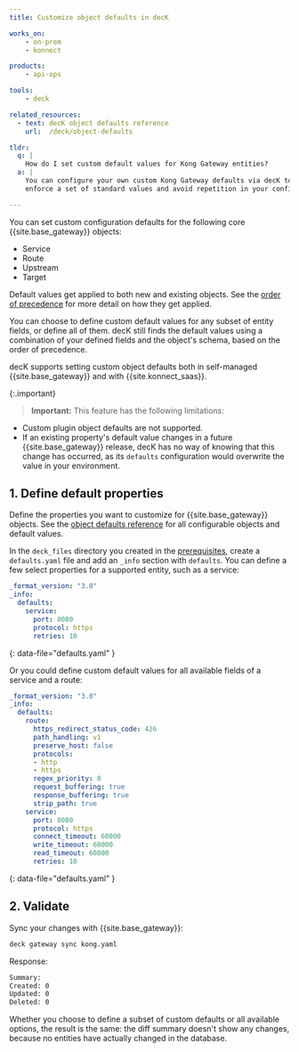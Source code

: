 ```yaml
---
title: Customize object defaults in decK

works_on:
    - on-prem
    - konnect

products:
    - api-ops

tools:
    - deck

related_resources:
  - text: decK object defaults reference
    url:  /deck/object-defaults

tldr:
  q: |
    How do I set custom default values for Kong Gateway entities?
  a: |
    You can configure your own custom Kong Gateway defaults via decK to
    enforce a set of standard values and avoid repetition in your configuration.

---
```


You can set custom configuration defaults for the following core
{{site.base_gateway}} objects:
- Service
- Route
- Upstream
- Target

Default values get applied to both new and existing objects. See the
[order of precedence](/deck/object-defaults/#value-order-of-precedence) for more detail on how they
get applied.

You can choose to define custom default values for any subset of entity fields,
or define all of them. decK still finds the default values using a
combination of your defined fields and the object's schema, based on the
order of precedence.

decK supports setting custom object defaults both in self-managed
{{site.base_gateway}} and with {{site.konnect_saas}}.

{:.important}
> **Important:** This feature has the following limitations:
* Custom plugin object defaults are not supported.
* If an existing property's default value changes in a future {{site.base_gateway}} release,
decK has no way of knowing that this change has occurred, as its `defaults`
configuration would overwrite the value in your environment.

## 1. Define default properties

Define the properties you want to customize for {{site.base_gateway}} objects.
See the [object defaults reference](/deck/object-defaults) for all configurable objects and default values.

In the `deck_files` directory you created in the [prerequisites](#prerequisites), create a `defaults.yaml` file
and add an `_info` section with `defaults`. 
You can define a few select properties for a supported entity, such as a service:

```yaml
_format_version: "3.0"
_info:
  defaults:
    service:
      port: 8080
      protocol: https
      retries: 10
```
{: data-file="defaults.yaml" }

Or you could define custom default values for all available fields of a service and a route:

```yaml
_format_version: "3.0"
_info:
  defaults:
    route:
      https_redirect_status_code: 426
      path_handling: v1
      preserve_host: false
      protocols:
      - http
      - https
      regex_priority: 0
      request_buffering: true
      response_buffering: true
      strip_path: true
    service:
      port: 8080
      protocol: https
      connect_timeout: 60000
      write_timeout: 60000
      read_timeout: 60000
      retries: 10
```
{: data-file="defaults.yaml" }

## 2. Validate

Sync your changes with {{site.base_gateway}}:

```sh
deck gateway sync kong.yaml
```

Response:
```sh
Summary:
Created: 0
Updated: 0
Deleted: 0
```

Whether you choose to define a subset of custom defaults or all available
options, the result is the same: the diff summary doesn't show any changes, 
because no entities have actually changed in the database.
